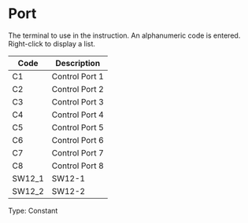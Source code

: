 # Port

The terminal to use in the instruction. An alphanumeric code is entered. Right-click to display a list.

| Code   | Description    |
| ------ | -------------- |
| C1     | Control Port 1 |
| C2     | Control Port 2 |
| C3     | Control Port 3 |
| C4     | Control Port 4 |
| C5     | Control Port 5 |
| C6     | Control Port 6 |
| C7     | Control Port 7 |
| C8     | Control Port 8 |
| SW12_1 | SW12-1         |
| SW12_2 | SW12-2         |

Type: Constant
